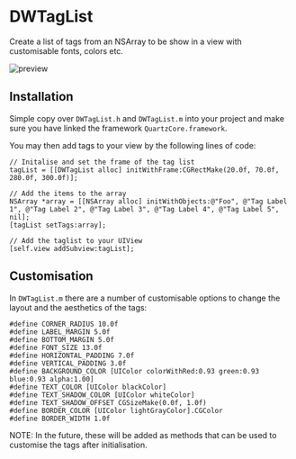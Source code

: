 DWTagList
=========

Create a list of tags from an NSArray to be show in a view with customisable fonts, colors etc.

![preview](https://photos-4.dropbox.com/psi/2048x1536/Bvp4C83YGV_tyfRkmt52j1e4iOVlYgunqcTC2BFwIts/999380/1341766800/59bc9c1/DWTagList.png "Preview")

## Installation

Simple copy over `DWTagList.h` and `DWTagList.m` into your project and make sure you have linked the framework `QuartzCore.framework`.

You may then add tags to your view by the following lines of code:

    // Initalise and set the frame of the tag list
    tagList = [[DWTagList alloc] initWithFrame:CGRectMake(20.0f, 70.0f, 280.0f, 300.0f)];
    
    // Add the items to the array
    NSArray *array = [[NSArray alloc] initWithObjects:@"Foo", @"Tag Label 1", @"Tag Label 2", @"Tag Label 3", @"Tag Label 4", @"Tag Label 5", nil];
    [tagList setTags:array];
    
    // Add the taglist to your UIView
    [self.view addSubview:tagList];

## Customisation

In `DWTagList.m` there are a number of customisable options to change the layout and the aesthetics of the tags:

    #define CORNER_RADIUS 10.0f
    #define LABEL_MARGIN 5.0f
    #define BOTTOM_MARGIN 5.0f
    #define FONT_SIZE 13.0f
    #define HORIZONTAL_PADDING 7.0f
    #define VERTICAL_PADDING 3.0f
    #define BACKGROUND_COLOR [UIColor colorWithRed:0.93 green:0.93 blue:0.93 alpha:1.00]
    #define TEXT_COLOR [UIColor blackColor]
    #define TEXT_SHADOW_COLOR [UIColor whiteColor]
    #define TEXT_SHADOW_OFFSET CGSizeMake(0.0f, 1.0f)
    #define BORDER_COLOR [UIColor lightGrayColor].CGColor
    #define BORDER_WIDTH 1.0f
    
NOTE: In the future, these will be added as methods that can be used to customise the tags after initialisation.

